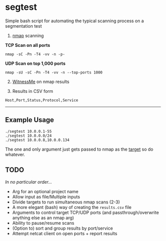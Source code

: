 # segtest
 
Simple bash script for automating the typical scanning process on a segmentation test

1. [nmap](https://nmap.org/book/man.html) scanning

**TCP Scan on all ports**
```console
nmap -sC -Pn -T4 -vv -n -p-
```

**UDP Scan on top 1,000 ports**
```console
nmap -sU -sC -Pn -T4 -vv -n --top-ports 1000
```

2. [WitnessMe](https://github.com/byt3bl33d3r/WitnessMe) on nmap results

3. Results in CSV form
```
Host,Port,Status,Protocol,Service
```

---

## Example Usage
```console
./segtest 10.0.0.1-55
./segtest 10.0.0.0/24
./segtest 10.0.0.8,10.0.0.134
```
The one and only argument just gets passed to nmap as the [target](https://nmap.org/book/man-target-specification.html) so do whatever.

## TODO
*In no particular order...*

* Arg for an optional project name
* Allow input as file/Multiple inputs
* Divide targets to run simultaneous nmap scans (2-3)
* A more elegant (bash) way of creating the `results.csv` file
* Arguments to control target TCP/UDP ports (and passthrough/overwrite anything else as an nmap arg)
* Ability to pause/resume scans
* (Option to) sort and group results by port/service
* Attempt netcat client on open ports + report results